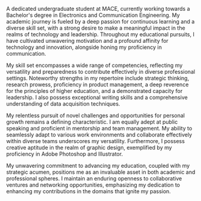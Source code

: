A dedicated undergraduate student at MACE, currently working towards a Bachelor's degree in Electronics and Communication Engineering. My academic journey is fueled by a deep passion for continuous learning and a diverse skill set, with a strong desire to make a meaningful impact in the realms of technology and leadership. Throughout my educational pursuits, I have cultivated unwavering motivation and a profound affinity for technology and innovation, alongside honing my proficiency in communication.

My skill set encompasses a wide range of competencies, reflecting my versatility and preparedness to contribute effectively in diverse professional settings. Noteworthy strengths in my repertoire include strategic thinking, research prowess, proficiency in product management, a deep reverence for the principles of higher education, and a demonstrated capacity for leadership. I also possess exceptional writing skills and a comprehensive understanding of data acquisition techniques.

My relentless pursuit of novel challenges and opportunities for personal growth remains a defining characteristic. I am equally adept at public speaking and proficient in mentorship and team management. My ability to seamlessly adapt to various work environments and collaborate effectively within diverse teams underscores my versatility. Furthermore, I possess creative aptitude in the realm of graphic design, exemplified by my proficiency in Adobe Photoshop and Illustrator.

My unwavering commitment to advancing my education, coupled with my strategic acumen, positions me as an invaluable asset in both academic and professional spheres. I maintain an enduring openness to collaborative ventures and networking opportunities, emphasizing my dedication to enhancing my contributions in the domains that ignite my passion.
